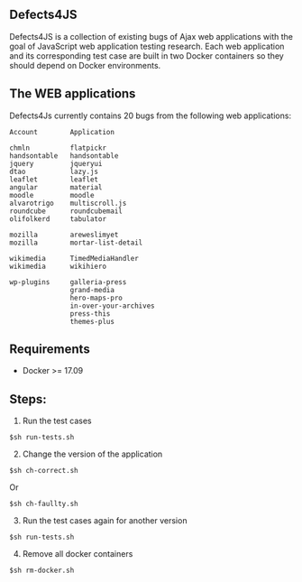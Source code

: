 Defects4JS
-------------------
Defects4JS is a collection of existing bugs of Ajax web applications with the goal of JavaScript web application testing research. Each web application and its corresponding test case are built in two Docker containers so they should depend on Docker environments. 




The WEB applications
---------------
Defects4Js currently contains 20 bugs from the following web applications:

```
Account        Application    

chmln          flatpickr   
handsontable   handsontable   
jquery         jqueryui    
dtao           lazy.js             
leaflet        leaflet                          
angular        material             
moodle         moodle       
alvarotrigo    multiscroll.js      
roundcube      roundcubemail        
olifolkerd     tabulator           
        
mozilla        areweslimyet         
mozilla        mortar-list-detail  

wikimedia      TimedMediaHandler 
wikimedia      wikihiero

wp-plugins     galleria-press
               grand-media 
               hero-maps-pro
               in-over-your-archives
               press-this
               themes-plus 
```

Requirements
-----------------
 - Docker >= 17.09
 





 
Steps:
--------------


1. Run the test cases
```
$sh run-tests.sh
```
2. Change the version of the application
```
$sh ch-correct.sh
```
Or
```
$sh ch-faullty.sh
```
3. Run the test cases again for another version
```
$sh run-tests.sh
```
4. Remove all docker containers
```
$sh rm-docker.sh
```
